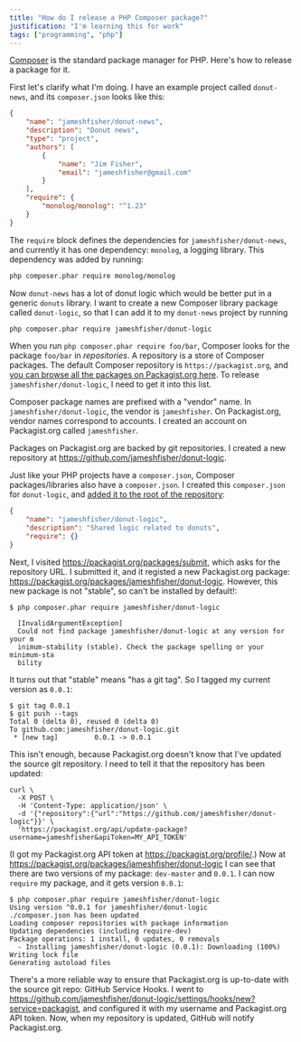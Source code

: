 ```yaml
---
title: "How do I release a PHP Composer package?"
justification: "I'm learning this for work"
tags: ["programming", "php"]
---
```


[Composer](https://getcomposer.org/)
is the standard package manager for PHP.
Here's how to release a package for it.

First let's clarify what I'm doing.
I have an example project called `donut-news`,
and its `composer.json` looks like this:

```json
{
    "name": "jameshfisher/donut-news",
    "description": "Donut news",
    "type": "project",
    "authors": [
        {
            "name": "Jim Fisher",
            "email": "jameshfisher@gmail.com"
        }
    ],
    "require": {
        "monolog/monolog": "^1.23"
    }
}
```

The `require` block defines the dependencies for `jameshfisher/donut-news`,
and currently it has one dependency:
`monolog`, a logging library.
This dependency was added by running:

```bash
php composer.phar require monolog/monolog
```

Now `donut-news` has a lot of donut logic
which would be better put in a generic `donuts` library.
I want to create a new Composer library package called `donut-logic`,
so that I can add it  to my `donut-news` project by running

```bash
php composer.phar require jameshfisher/donut-logic
```

When you run `php composer.phar require foo/bar`,
Composer looks for the package `foo/bar` in _repositories_.
A repository is a store of Composer packages.
The default Composer repository is `https://packagist.org`,
and [you can browse all the packages on Packagist.org here](https://packagist.org/explore/).
To release `jameshfisher/donut-logic`,
I need to get it into this list.

Composer package names are prefixed with a "vendor" name.
In `jameshfisher/donut-logic`,
the vendor is `jameshfisher`.
On Packagist.org,
vendor names correspond to accounts.
I created an account on Packagist.org called `jameshfisher`.

Packages on Packagist.org are backed by git repositories.
I created a new repository at <https://github.com/jameshfisher/donut-logic>.

Just like your PHP projects have a `composer.json`,
Composer packages/libraries also have a `composer.json`.
I created this `composer.json` for `donut-logic`,
and [added it to the root of the repository](https://github.com/jameshfisher/donut-logic/blob/master/composer.json):

```json
{
    "name": "jameshfisher/donut-logic",
    "description": "Shared logic related to donuts",
    "require": {}
}
```

Next, I visited <https://packagist.org/packages/submit>,
which asks for the repository URL.
I submitted it, and it registed a new Packagist.org package:
<https://packagist.org/packages/jameshfisher/donut-logic>.
However, this new package is not "stable",
so can't be installed by default!:

```
$ php composer.phar require jameshfisher/donut-logic

  [InvalidArgumentException]
  Could not find package jameshfisher/donut-logic at any version for your m
  inimum-stability (stable). Check the package spelling or your minimum-sta
  bility
```

It turns out that "stable" means "has a git tag".
So I tagged my current version as `0.0.1`:

```
$ git tag 0.0.1
$ git push --tags
Total 0 (delta 0), reused 0 (delta 0)
To github.com:jameshfisher/donut-logic.git
 * [new tag]         0.0.1 -> 0.0.1
```

This isn't enough, because
Packagist.org doesn't know that I've updated the source git repository.
I need to tell it that the repository has been updated:

```
curl \
  -X POST \
  -H 'Content-Type: application/json' \
  -d '{"repository":{"url":"https://github.com/jameshfisher/donut-logic"}}' \
  'https://packagist.org/api/update-package?username=jameshfisher&apiToken=MY_API_TOKEN'
```

(I got my Packagist.org API token at <https://packagist.org/profile/>.)
Now at <https://packagist.org/packages/jameshfisher/donut-logic>
I can see that there are two versions of my package: `dev-master` and `0.0.1`.
I can now `require` my package, and it gets version `0.0.1`:

```
$ php composer.phar require jameshfisher/donut-logic
Using version ^0.0.1 for jameshfisher/donut-logic
./composer.json has been updated
Loading composer repositories with package information
Updating dependencies (including require-dev)
Package operations: 1 install, 0 updates, 0 removals
  - Installing jameshfisher/donut-logic (0.0.1): Downloading (100%)
Writing lock file
Generating autoload files
```

There's a more reliable way to ensure that
Packagist.org is up-to-date with the source git repo:
GitHub Service Hooks.
I went to <https://github.com/jameshfisher/donut-logic/settings/hooks/new?service=packagist>,
and configured it with my username and Packagist.org API token.
Now, when my repository is updated,
GitHub will notify Packagist.org.
